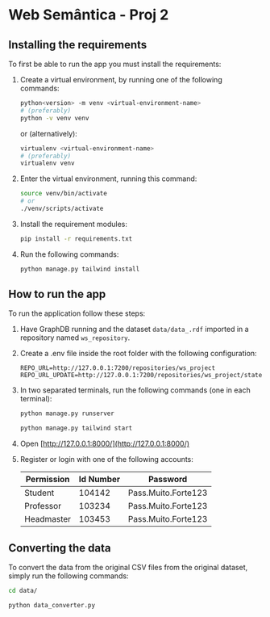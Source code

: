 # Web Semântica - Proj 2

## Installing the requirements

To first be able to run the app you must install the requirements:

1. Create a virtual environment, by running one of the following commands:

    ```bash
    python<version> -m venv <virtual-environment-name>
    # (preferably)
    python -v venv venv
    ```

    or (alternatively):
    ```bash
    virtualenv <virtual-environment-name>
    # (preferably)
    virtualenv venv
    ```

2. Enter the virtual environment, running this command:

    ```bash
    source venv/bin/activate
    # or
    ./venv/scripts/activate
    ```

3. Install the requirement modules:

    ```bash
    pip install -r requirements.txt
    ```

4. Run the following commands:

    ```bash
    python manage.py tailwind install
    ```

## How to run the app

To run the application follow these steps:

1. Have GraphDB running and the dataset `data/data_.rdf` imported in a repository named `ws_repository`.

2. Create a .env file inside the root folder with the following configuration:

    ```.env
    REPO_URL=http://127.0.0.1:7200/repositories/ws_project
    REPO_URL_UPDATE=http://127.0.0.1:7200/repositories/ws_project/statements
    ```

3. In two separated terminals, run the following commands (one in each terminal):

    ```bash
    python manage.py runserver
    ```

    ```bash
    python manage.py tailwind start
    ```

4. Open [http://127.0.0.1:8000/](http://127.0.0.1:8000/)

5. Register or login with one of the following accounts:

    |Permission|Id Number|Password|
    |---|---|---|
    |Student|104142|Pass.Muito.Forte123|
    |Professor|103234|Pass.Muito.Forte123|
    |Headmaster|103453|Pass.Muito.Forte123|

## Converting the data

To convert the data from the original CSV files from the original dataset, simply run the following commands:

```bash
cd data/

python data_converter.py
```
